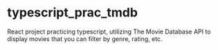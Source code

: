 # typescript_prac_tmdb
React project practicing typescript, utilizing The Movie Database API to display movies that you can filter by genre, rating, etc.
